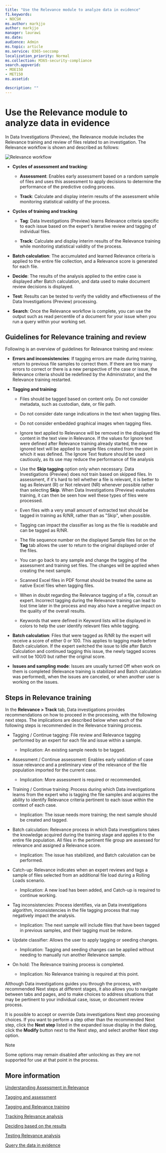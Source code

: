 ```yaml
---
title: "Use the Relevance module to analyze data in evidence"
f1.keywords:
- NOCSH
ms.author: markjjo
author: markjjo
manager: laurawi
ms.date: 
audience: Admin
ms.topic: article
ms.service: O365-seccomp
localization_priority: Normal
ms.collection: M365-security-compliance 
search.appverid: 
- MOE150
- MET150
ms.assetid: 

description: ""
---
```


# Use the Relevance module to analyze data in evidence

In Data Investigations (Preview), the Relevance module includes the Relevance training and review of files related to an investigation. The Relevance workflow is shown and described as follows:
  
![Relevance workflow](media/44c67dd2-7a20-40a9-b0ed-784364845c77.gif)
  
- **Cycles of assessment and tracking**:
    
  - **Assessment**: Enables early assessment based on a random sample of files and uses this assessment to apply decisions to determine the performance of the predictive coding process. 
    
  - **Track**: Calculate and display interim results of the assessment while monitoring statistical validity of the process. 
    
- **Cycles of training and tracking**
    
  - **Tag**: Data Investigations (Preview) learns Relevance criteria specific to each issue based on the expert's iterative review and tagging of individual files.
    
  - **Track**: Calculate and display interim results of the Relevance training while monitoring statistical validity of the process. 
    
- **Batch calculation**: The accumulated and learned Relevance criteria is applied to the entire file collection, and a Relevance score is generated for each file.
    
- **Decide**: The results of the analysis applied to the entire case is displayed after Batch calculation, and data used to make document review decisions is displayed.
    
- **Test**: Results can be tested to verify the validity and effectiveness of the Data Investigations (Preview) processing.

- **Search**: Once the Relevance workflow is complete, you can use the output such as read percentile of a document for your issue when you run a query within your working set.
    
## Guidelines for Relevance training and review

Following is an overview of guidelines for Relevance training and review:
  
- **Errors and inconsistencies**: If tagging errors are made during training, return to previous file samples to correct them. If there are too many errors to correct or there is a new perspective of the case or issue, the Relevance criteria should be redefined by the Administrator, and the Relevance training restarted.
    
- **Tagging and training**: 
    
  - Files should be tagged based on content only. Do not consider metadata, such as custodian, date, or file path. 
    
  - Do not consider date range indications in the text when tagging files.
    
  - Do not consider embedded graphical images when tagging files.
     
  - Ignore text applied to Relevance will be removed in the displayed file content in the text view in Relevance. If the values for Ignore text were defined after Relevance training already started, the new ignored text will be applied to sample files created from the point in which it was defined. The Ignore Text feature should be used cautiously, as its use may reduce the performance of file analysis
    
  - Use the **Skip tagging** option only when necessary. Data Investigations (Preview) does not train based on skipped files. In assessment, if it's hard to tell whether a file is relevant, it is better to tag as Relevant (R) or Not relevant (NR) whenever possible rather than selecting **Skip**. When Data Investigations (Preview) evaluates training, it can then be seen how well these types of files were processed.
    
  - Even files with a very small amount of extracted text should be tagged in training as R/NR, rather than as "Skip", when possible. 
    
  - Tagging can impact the classifier as long as the file is readable and can be tagged as R/NR.
    
  - The file sequence number on the displayed Sample files list on the **Tag** tab allows the user to return to the original displayed order of the files. 
    
  - You can go back to any sample and change the tagging of the assessment and training set files. The changes will be applied when creating the next sample.
    
  - Scanned Excel files in PDF format should be treated the same as native Excel files when tagging files.
    
  - When in doubt regarding the Relevance tagging of a file, consult an expert. Incorrect tagging during the Relevance training can lead to lost time later in the process and may also have a negative impact on the quality of the overall results.
    
  - Keywords that were defined in Keyword lists will be displayed in colors to help the user identify relevant files while tagging.
    
- **Batch calculation**: Files that were tagged as R/NR by the expert will receive a score of either 0 or 100. This applies to tagging made before Batch calculation. If the expert switched the issue to Idle after Batch Calculation and continued tagging this issue, the newly tagged scores will not be 100/0 but rather the original score.
    
- **Issues and sampling mode**: Issues are usually turned Off when work on them is completed (Relevance training is stabilized and Batch calculation was performed), when the issues are canceled, or when another user is working on the issues.
    
## Steps in Relevance training

In the **Relevance \> Track** tab, Data investigations provides recommendations on how to proceed in the processing, with the following next steps. The implications are described below when each of the following steps is recommended in the Relevance training process. 
  
- Tagging / Continue tagging: File review and Relevance tagging performed by an expert for each file and issue within a sample.
    
  - Implication: An existing sample needs to be tagged.
    
- Assessment / Continue assessment: Enables early validation of case issue relevance and a preliminary view of the relevance of the file population imported for the current case.
    
  - Implication: More assessment is required or recommended.
    
- Training / Continue training: Process during which Data investigations learns from the expert who is tagging the file samples and acquires the ability to identify Relevance criteria pertinent to each issue within the context of each case.
    
  - Implication: The issue needs more training; the next sample should be created and tagged. 
    
- Batch calculation: Relevance process in which Data investigations takes the knowledge acquired during the training stage and applies it to the entire file population. All files in the pertinent file group are assessed for relevance and assigned a Relevance score.
    
  - Implication: The issue has stabilized, and Batch calculation can be performed.
    
- Catch-up: Relevance indicates when an expert reviews and tags a sample of files selected from an additional file load during a Rolling Loads scenario.
    
  - Implication: A new load has been added, and Catch-up is required to continue working.
    
- Tag inconsistencies: Process identifies, via an Data investigations algorithm, inconsistencies in the file tagging process that may negatively impact the analysis.
    
  - Implication: The next sample will include files that have been tagged in previous samples, and their tagging must be redone.
    
- Update classifier: Allows the user to apply tagging or seeding changes.
    
  - Implication: Tagging and seeding changes can be applied without needing to manually run another Relevance sample.
    
- On hold: The Relevance training process is completed.
    
  - Implication: No Relevance training is required at this point.
    
Although Data investigations guides you through the process, with recommended Next steps at different stages, it also allows you to navigate between tabs and pages, and to make choices to address situations that may be pertinent to your individual case, issue, or document review process. 
  
It is possible to accept or override Data investigations Next step processing choices. If you want to perform a step other than the recommended Next step, click the **Next step** listed in the expanded issue display in the dialog, click the **Modify** button next to the Next step, and select another Next step option. 
  
> [!NOTE]
> Some options may remain disabled after unlocking as they are not supported for use at that point in the process. 
  
## More information

[Understanding Assessment in Relevance](assessment-in-relevance-in-advanced-ediscovery.md)
  
[Tagging and assessment](tagging-and-assessment-in-advanced-ediscovery.md)
  
[Tagging and Relevance training](tagging-and-relevance-training-in-advanced-ediscovery.md)
  
[Tracking Relevance analysis](track-relevance-analysis-in-advanced-ediscovery.md)
  
[Deciding based on the results](decision-based-on-the-results-in-advanced-ediscovery.md)
  
[Testing Relevance analysis](test-relevance-analysis-in-advanced-ediscovery.md)

[Query the data in evidence](evidence-query.md)
